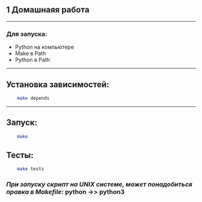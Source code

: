 ## 1 Домашнаяя работа 
***

### Для запуска:
 - Python на компьютере
 - Make в Path
 - Python в Path

***
## Установка зависимостей:
```bash
    make depends
```
***
## Запуск:

```bash
    make
```

## Тесты:

```bash
    make tests
```

### ***При запуску скрипт на UNIX системе, может понадобиться правка в Makefile:*** **python** ->> **python3**